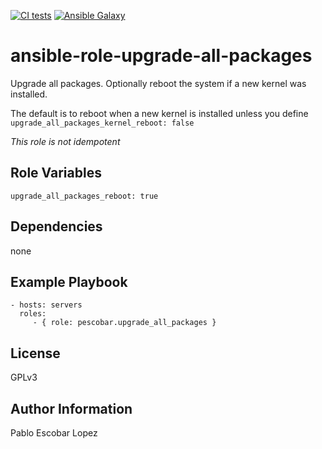 [![CI tests](https://github.com/pescobar/ansible-role-upgrade-all-packages/actions/workflows/ci_tests.yml/badge.svg)](https://github.com/pescobar/ansible-role-upgrade-all-packages/actions/workflows/ci_tests.yml)
[![Ansible Galaxy](https://img.shields.io/badge/galaxy-pescobar.upgrade_all_packages-blue.svg)](https://galaxy.ansible.com/pescobar/upgrade_all_packages)


ansible-role-upgrade-all-packages
=========

Upgrade all packages. Optionally reboot the system if a new kernel was installed.

The default is to reboot when a new kernel is installed unless you define `upgrade_all_packages_kernel_reboot: false`

*This role is not idempotent*

Role Variables
--------------

```
upgrade_all_packages_reboot: true
```

Dependencies
------------

none

Example Playbook
----------------

    - hosts: servers
      roles:
         - { role: pescobar.upgrade_all_packages }

License
-------

GPLv3

Author Information
------------------

Pablo Escobar Lopez
